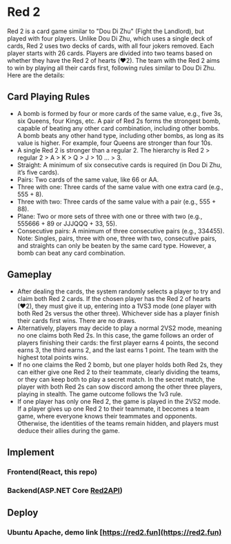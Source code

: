 # Red 2
Red 2 is a card game similar to "Dou Di Zhu" (Fight the Landlord), but played with four players. Unlike Dou Di Zhu, which uses a single deck of cards, Red 2 uses two decks of cards, with all four jokers removed. Each player starts with 26 cards. Players are divided into two teams based on whether they have the Red 2 of hearts (♥2). The team with the Red 2 aims to win by playing all their cards first, following rules similar to Dou Di Zhu. Here are the details:

## Card Playing Rules
+ A bomb is formed by four or more cards of the same value, e.g., five 3s, six Queens, four Kings, etc. A pair of Red 2s forms the strongest bomb, capable of beating any other card combination, including other bombs. A bomb beats any other hand type, including other bombs, as long as its value is higher. For example, four Queens are stronger than four 10s.
+ A single Red 2 is stronger than a regular 2. The hierarchy is Red 2 > regular 2 > A > K > Q > J > 10 ... > 3.
+ Straight: A minimum of six consecutive cards is required (in Dou Di Zhu, it’s five cards).
+ Pairs: Two cards of the same value, like 66 or AA.
+ Three with one: Three cards of the same value with one extra card (e.g., 555 + 8).
+ Three with two: Three cards of the same value with a pair (e.g., 555 + 88).
+ Plane: Two or more sets of three with one or three with two (e.g., 555666 + 89 or JJJQQQ + 33, 55).
+ Consecutive pairs: A minimum of three consecutive pairs (e.g., 334455).
Note: Singles, pairs, three with one, three with two, consecutive pairs, and straights can only be beaten by the same card type. However, a bomb can beat any card combination.

## Gameplay
+ After dealing the cards, the system randomly selects a player to try and claim both Red 2 cards. If the chosen player has the Red 2 of hearts (♥2), they must give it up, entering into a 1VS3 mode (one player with both Red 2s versus the other three). Whichever side has a player finish their cards first wins. There are no draws.
+ Alternatively, players may decide to play a normal 2VS2 mode, meaning no one claims both Red 2s. In this case, the game follows an order of players finishing their cards: the first player earns 4 points, the second earns 3, the third earns 2, and the last earns 1 point. The team with the highest total points wins.
+ If no one claims the Red 2 bomb, but one player holds both Red 2s, they can either give one Red 2 to their teammate, clearly dividing the teams, or they can keep both to play a secret match. In the secret match, the player with both Red 2s can sow discord among the other three players, playing in stealth. The game outcome follows the 1v3 rule.
+ If one player has only one Red 2, the game is played in the 2VS2 mode. If a player gives up one Red 2 to their teammate, it becomes a team game, where everyone knows their teammates and opponents. Otherwise, the identities of the teams remain hidden, and players must deduce their allies during the game.

## Implement
### Frontend(React, this repo)
### Backend(ASP.NET Core [Red2API](https://github.com/RockZhangCn/Red2WebAPI))

## Deploy
### Ubuntu Apache, demo link [https://red2.fun](https://red2.fun)
  
